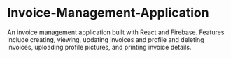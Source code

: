 # Invoice-Management-Application
An invoice management application built with React and Firebase. Features include creating, viewing, updating invoices and profile  and deleting invoices, uploading profile pictures, and printing invoice details.
